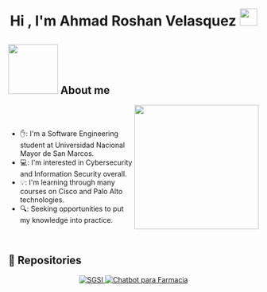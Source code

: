 <h1 align="center">Hi , I'm Ahmad Roshan Velasquez <img src="https://media.giphy.com/media/hvRJCLFzcasrR4ia7z/giphy.gif" width="35"></h1>

## <picture><img src = "https://media2.giphy.com/media/v1.Y2lkPTc5MGI3NjExdnYxMXp3MnJncGdzZnFlY3h3ODN3NDR5c2R1YWRudGh5YjRoNXRwOCZlcD12MV9pbnRlcm5hbF9naWZfYnlfaWQmY3Q9cw/060oqXZ1jYTj0szFaQ/giphy.gif" width = 100px></picture> About me

<picture> <img align="right" src="https://media2.giphy.com/media/v1.Y2lkPTc5MGI3NjExMGk2bXVwaGxrNWFyMDNzdWM3OTRqMm0zdDgwZDdhZWkweXV6ZTQ3aiZlcD12MV9pbnRlcm5hbF9naWZfYnlfaWQmY3Q9cw/WUlplcMpOCEmTGBtBW/giphy.gif" width = 250px></picture>

<br><br>

- ✋:  I'm a Software Engineering student at Universidad Nacional Mayor de San Marcos. 
- 💻:  I'm interested in Cybersecurity and Information Security overall.
- 💡: I'm learning through many courses on Cisco and Palo Alto technologies.
- 🔍: Seeking opportunities to put my knowledge into practice.
<br>

## 📂 Repositories

<p align="center">
  <a href="https://github.com/AhmadVel/SGSI">
    <img alt="SGSI" src="https://img.shields.io/badge/-SGSI%20-181717?style=for-the-badge&logo=github&logoColor=white">
  </a>
  <a href="https://github.com/AhmadVel/-Chatbot-Sistema-Farmacia">
    <img alt="Chatbot para Farmacia" src="https://img.shields.io/badge/Chatbot%20Farmacia-181717?style=for-the-badge&logo=github&logoColor=white">
  </a>
</p>
